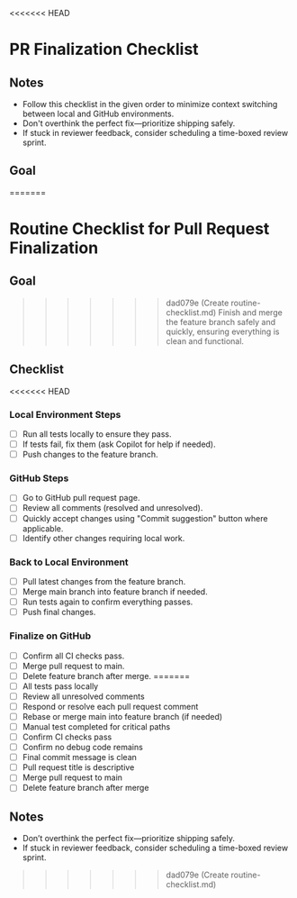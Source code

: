 <<<<<<< HEAD
<!-- filepath: /home/z/repos/ai-dev-loop/routine-checklist.md -->
# PR Finalization Checklist

## Notes

- Follow this checklist in the given order to minimize context switching between local and GitHub environments.
- Don't overthink the perfect fix—prioritize shipping safely.
- If stuck in reviewer feedback, consider scheduling a time-boxed review sprint.

## Goal

=======
# Routine Checklist for Pull Request Finalization

## Goal
>>>>>>> dad079e (Create routine-checklist.md)
Finish and merge the feature branch safely and quickly, ensuring everything is clean and functional.

## Checklist

<<<<<<< HEAD
### Local Environment Steps

- [ ] Run all tests locally to ensure they pass.
- [ ] If tests fail, fix them (ask Copilot for help if needed).
- [ ] Push changes to the feature branch.

### GitHub Steps

- [ ] Go to GitHub pull request page.
- [ ] Review all comments (resolved and unresolved).
- [ ] Quickly accept changes using "Commit suggestion" button where applicable.
- [ ] Identify other changes requiring local work.

### Back to Local Environment

- [ ] Pull latest changes from the feature branch.
- [ ] Merge main branch into feature branch if needed.
- [ ] Run tests again to confirm everything passes.
- [ ] Push final changes.

### Finalize on GitHub

- [ ] Confirm all CI checks pass.
- [ ] Merge pull request to main.
- [ ] Delete feature branch after merge.
=======
- [ ] All tests pass locally
- [ ] Review all unresolved comments
- [ ] Respond or resolve each pull request comment
- [ ] Rebase or merge main into feature branch (if needed)
- [ ] Manual test completed for critical paths
- [ ] Confirm CI checks pass
- [ ] Confirm no debug code remains
- [ ] Final commit message is clean
- [ ] Pull request title is descriptive
- [ ] Merge pull request to main
- [ ] Delete feature branch after merge

## Notes

- Don’t overthink the perfect fix—prioritize shipping safely.
- If stuck in reviewer feedback, consider scheduling a time-boxed review sprint.
>>>>>>> dad079e (Create routine-checklist.md)
